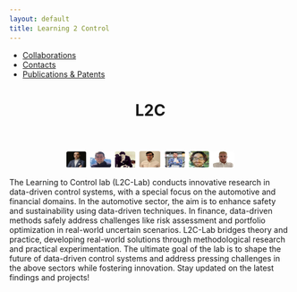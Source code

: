 ```yaml
---
layout: default
title: Learning 2 Control
---
```


<nav>
  <ul>
    <li><a href="{{ site.baseurl }}/collaborations">Collaborations</a></li>
    <li><a href="{{ site.baseurl }}/contacts">Contacts</a></li>
    <li><a href="{{ site.baseurl }}/publications">Publications & Patents</a></li>
  </ul>
</nav>

<header>
  <h1>L2C</h1>
</header>

<div style="text-align: center;">
<img src="assets/images/L2C_group.png" alt="Profile picture" style="height: 30px; width: 300px;" />
</div>

The Learning to Control lab (L2C-Lab) conducts innovative research in data-driven control systems, with a special focus on the automotive and financial domains. In the automotive sector, the aim is to enhance safety and sustainability using data-driven techniques. In finance, data-driven methods safely address challenges like risk assessment and portfolio optimization in real-world uncertain scenarios. L2C-Lab bridges theory and practice, developing real-world solutions through methodological research and practical experimentation. The ultimate goal of the lab is to shape the future of data-driven control systems and address pressing challenges in the above sectors while fostering innovation. Stay updated on the latest findings and projects!